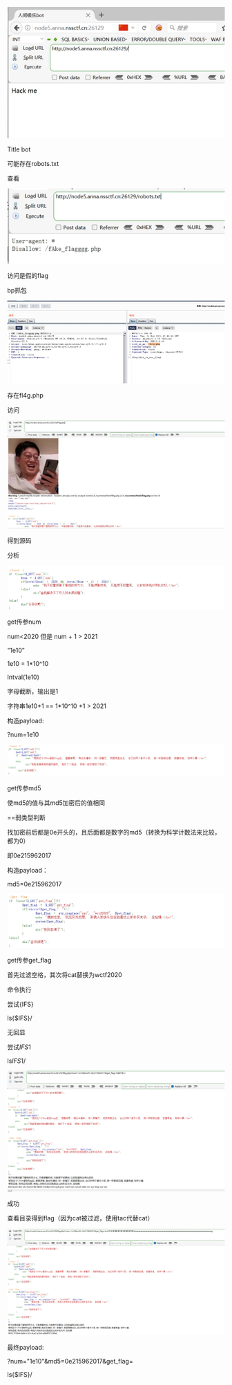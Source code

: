 ![img](./assets/wps357.jpg)

 

 

Title bot

可能存在robots.txt

查看

![img](./assets/wps358.jpg) 

访问是假的flag

 

bp抓包

![img](./assets/wps359.jpg) 

存在fl4g.php

访问

![img](./assets/wps360.jpg) 

得到源码

分析

![img](./assets/wps361.jpg) 

 

 

get传参num

num<2020  但是 num + 1 > 2021

“1e10”

1e10 = 1*10^10

Intval(1e10)

字母截断，输出是1

字符串1e10+1 == 1*10^10 +1 > 2021

 

构造payload:

?num=1e10

 

 

 

 

![img](./assets/wps362.jpg) 

get传参md5

使md5的值与其md5加密后的值相同

==弱类型判断

找加密前后都是0e开头的，且后面都是数字的md5（转换为科学计数法来比较，都为0）

即0e215962017

 

构造payload：

md5=0e215962017

 

 

![img](./assets/wps363.jpg) 

get传参get_flag

首先过滤空格，其次将cat替换为wctf2020

命令执行

尝试{IFS}

ls{$IFS}/

无回显

 

尝试$IFS$1

ls$IFS$1/

![img](./assets/wps364.jpg) 

成功

查看目录得到flag（因为cat被过滤，使用tac代替cat）

![img](./assets/wps365.jpg) 

 

最终payload:

?num="1e10"&md5=0e215962017&get_flag=

ls{$IFS}/

 
